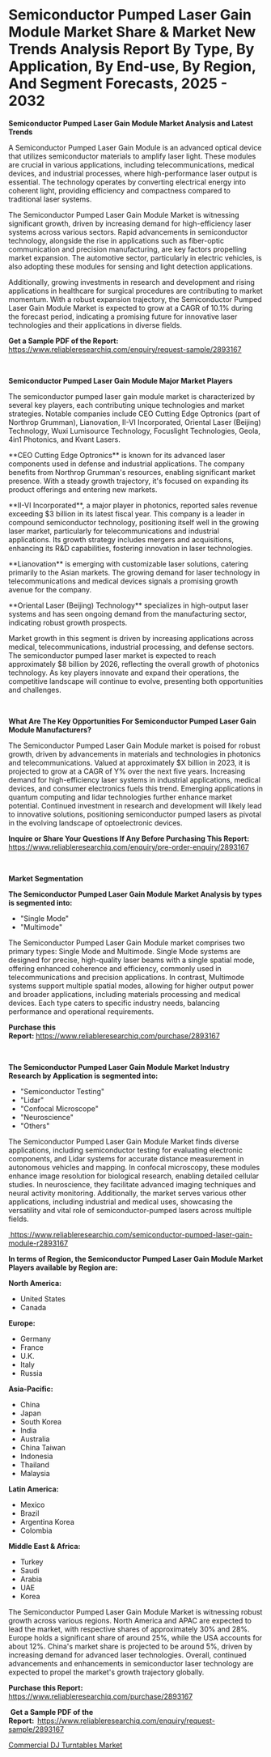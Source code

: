 <p><h1>Semiconductor Pumped Laser Gain Module Market Share & Market New Trends Analysis Report By Type, By Application, By End-use, By Region, And Segment Forecasts, 2025 - 2032</h1></p><p><strong>Semiconductor Pumped Laser Gain Module Market Analysis and Latest Trends</strong></p>
<p><p>A Semiconductor Pumped Laser Gain Module is an advanced optical device that utilizes semiconductor materials to amplify laser light. These modules are crucial in various applications, including telecommunications, medical devices, and industrial processes, where high-performance laser output is essential. The technology operates by converting electrical energy into coherent light, providing efficiency and compactness compared to traditional laser systems.</p><p>The Semiconductor Pumped Laser Gain Module Market is witnessing significant growth, driven by increasing demand for high-efficiency laser systems across various sectors. Rapid advancements in semiconductor technology, alongside the rise in applications such as fiber-optic communication and precision manufacturing, are key factors propelling market expansion. The automotive sector, particularly in electric vehicles, is also adopting these modules for sensing and light detection applications.</p><p>Additionally, growing investments in research and development and rising applications in healthcare for surgical procedures are contributing to market momentum. With a robust expansion trajectory, the Semiconductor Pumped Laser Gain Module Market is expected to grow at a CAGR of 10.1% during the forecast period, indicating a promising future for innovative laser technologies and their applications in diverse fields.</p></p>
<p><strong>Get a Sample PDF of the Report:&nbsp;</strong> <a href="https://www.reliableresearchiq.com/enquiry/request-sample/2893167?utm_campaign=2927&utm_medium=2&utm_source=Github&utm_content=ia&utm_term=15032025&utm_id=semiconductor-pumped-laser-gain-module">https://www.reliableresearchiq.com/enquiry/request-sample/2893167</a></p>
<p>&nbsp;</p>
<p><strong>Semiconductor Pumped Laser Gain Module Major Market Players</strong></p>
<p><p>The semiconductor pumped laser gain module market is characterized by several key players, each contributing unique technologies and market strategies. Notable companies include CEO Cutting Edge Optronics (part of Northrop Grumman), Lianovation, II-VI Incorporated, Oriental Laser (Beijing) Technology, Wuxi Lumisource Technology, Focuslight Technologies, Geola, 4in1 Photonics, and Kvant Lasers.</p><p>**CEO Cutting Edge Optronics** is known for its advanced laser components used in defense and industrial applications. The company benefits from Northrop Grumman's resources, enabling significant market presence. With a steady growth trajectory, it's focused on expanding its product offerings and entering new markets.</p><p>**II-VI Incorporated**, a major player in photonics, reported sales revenue exceeding $3 billion in its latest fiscal year. This company is a leader in compound semiconductor technology, positioning itself well in the growing laser market, particularly for telecommunications and industrial applications. Its growth strategy includes mergers and acquisitions, enhancing its R&D capabilities, fostering innovation in laser technologies.</p><p>**Lianovation** is emerging with customizable laser solutions, catering primarily to the Asian markets. The growing demand for laser technology in telecommunications and medical devices signals a promising growth avenue for the company.</p><p>**Oriental Laser (Beijing) Technology** specializes in high-output laser systems and has seen ongoing demand from the manufacturing sector, indicating robust growth prospects. </p><p>Market growth in this segment is driven by increasing applications across medical, telecommunications, industrial processing, and defense sectors. The semiconductor pumped laser market is expected to reach approximately $8 billion by 2026, reflecting the overall growth of photonics technology. As key players innovate and expand their operations, the competitive landscape will continue to evolve, presenting both opportunities and challenges.</p></p>
<p>&nbsp;</p>
<p><strong>What Are The Key Opportunities For Semiconductor Pumped Laser Gain Module Manufacturers?</strong></p>
<p><p>The Semiconductor Pumped Laser Gain Module market is poised for robust growth, driven by advancements in materials and technologies in photonics and telecommunications. Valued at approximately $X billion in 2023, it is projected to grow at a CAGR of Y% over the next five years. Increasing demand for high-efficiency laser systems in industrial applications, medical devices, and consumer electronics fuels this trend. Emerging applications in quantum computing and lidar technologies further enhance market potential. Continued investment in research and development will likely lead to innovative solutions, positioning semiconductor pumped lasers as pivotal in the evolving landscape of optoelectronic devices.</p></p>
<p><strong>Inquire or Share Your Questions If Any Before Purchasing This Report:</strong> <a href="https://www.reliableresearchiq.com/enquiry/pre-order-enquiry/2893167?utm_campaign=2927&utm_medium=2&utm_source=Github&utm_content=ia&utm_term=15032025&utm_id=semiconductor-pumped-laser-gain-module">https://www.reliableresearchiq.com/enquiry/pre-order-enquiry/2893167</a></p>
<p>&nbsp;</p>
<p><strong>Market Segmentation</strong></p>
<p><strong>The Semiconductor Pumped Laser Gain Module Market Analysis by types is segmented into:</strong></p>
<p><ul><li>"Single Mode"</li><li>"Multimode"</li></ul></p>
<p><p>The Semiconductor Pumped Laser Gain Module market comprises two primary types: Single Mode and Multimode. Single Mode systems are designed for precise, high-quality laser beams with a single spatial mode, offering enhanced coherence and efficiency, commonly used in telecommunications and precision applications. In contrast, Multimode systems support multiple spatial modes, allowing for higher output power and broader applications, including materials processing and medical devices. Each type caters to specific industry needs, balancing performance and operational requirements.</p></p>
<p><strong>Purchase this Report:&nbsp;</strong><a href="https://www.reliableresearchiq.com/purchase/2893167?utm_campaign=2927&utm_medium=2&utm_source=Github&utm_content=ia&utm_term=15032025&utm_id=semiconductor-pumped-laser-gain-module">https://www.reliableresearchiq.com/purchase/2893167</a></p>
<p>&nbsp;</p>
<p><strong>The Semiconductor Pumped Laser Gain Module Market Industry Research by Application is segmented into:</strong></p>
<p><ul><li>"Semiconductor Testing"</li><li>"Lidar"</li><li>"Confocal Microscope"</li><li>"Neuroscience"</li><li>"Others"</li></ul></p>
<p><p>The Semiconductor Pumped Laser Gain Module Market finds diverse applications, including semiconductor testing for evaluating electronic components, and Lidar systems for accurate distance measurement in autonomous vehicles and mapping. In confocal microscopy, these modules enhance image resolution for biological research, enabling detailed cellular studies. In neuroscience, they facilitate advanced imaging techniques and neural activity monitoring. Additionally, the market serves various other applications, including industrial and medical uses, showcasing the versatility and vital role of semiconductor-pumped lasers across multiple fields.</p></p>
<p><a href="https://www.reliableresearchiq.com/semiconductor-pumped-laser-gain-module-r2893167?utm_campaign=2927&utm_medium=2&utm_source=Github&utm_content=ia&utm_term=15032025&utm_id=semiconductor-pumped-laser-gain-module">&nbsp;https://www.reliableresearchiq.com/semiconductor-pumped-laser-gain-module-r2893167</a></p>
<p><strong>In terms of Region, the Semiconductor Pumped Laser Gain Module Market Players available by Region are:</strong></p>
<p>
    <p> <strong> North America: </strong>
        <ul>
            <li>United States</li>
            <li>Canada</li>
        </ul>
        </p> 
    <p> <strong> Europe: </strong>
        <ul>
            <li>Germany</li>
            <li>France</li>
            <li>U.K.</li>
            <li>Italy</li>
            <li>Russia</li>
        </ul>
        </p> 
    <p> <strong> Asia-Pacific: </strong>
        <ul>
            <li>China</li>
            <li>Japan</li>
            <li>South Korea</li>
            <li>India</li>
            <li>Australia</li>
            <li>China Taiwan</li>
            <li>Indonesia</li>
            <li>Thailand</li>
            <li>Malaysia</li>
        </ul>
        </p> 
    <p> <strong> Latin America: </strong>
        <ul>
            <li>Mexico</li>
            <li>Brazil</li>
            <li>Argentina Korea</li>
            <li>Colombia</li>
        </ul>
        </p> 
    <p> <strong> Middle East & Africa: </strong>
        <ul>
            <li>Turkey</li>
            <li>Saudi</li>
            <li>Arabia</li>
            <li>UAE</li>
            <li>Korea</li>
        </ul>
    </p>
    </p>
<p><p>The Semiconductor Pumped Laser Gain Module Market is witnessing robust growth across various regions. North America and APAC are expected to lead the market, with respective shares of approximately 30% and 28%. Europe holds a significant share of around 25%, while the USA accounts for about 12%. China's market share is projected to be around 5%, driven by increasing demand for advanced laser technologies. Overall, continued advancements and enhancements in semiconductor laser technology are expected to propel the market's growth trajectory globally.</p></p>
<p><strong>Purchase this Report: </strong><a href="https://www.reliableresearchiq.com/purchase/2893167?utm_campaign=2927&utm_medium=2&utm_source=Github&utm_content=ia&utm_term=15032025&utm_id=semiconductor-pumped-laser-gain-module">https://www.reliableresearchiq.com/purchase/2893167</a></p>
<p>&nbsp;<strong>Get a Sample PDF of the Report:&nbsp;&nbsp;</strong><a href="https://www.reliableresearchiq.com/enquiry/request-sample/2893167?utm_campaign=2927&utm_medium=2&utm_source=Github&utm_content=ia&utm_term=15032025&utm_id=semiconductor-pumped-laser-gain-module">https://www.reliableresearchiq.com/enquiry/request-sample/2893167</a></p>
<p><strong></strong></p>
<p><p><a href="https://github.com/vilehoaguy/Market-Research-Report-List-1/blob/main/commercial-dj-turntables-market.md?utm_campaign=2927&utm_medium=2&utm_source=Github&utm_content=ia&utm_term=15032025&utm_id=semiconductor-pumped-laser-gain-module">Commercial DJ Turntables Market</a></p></p>